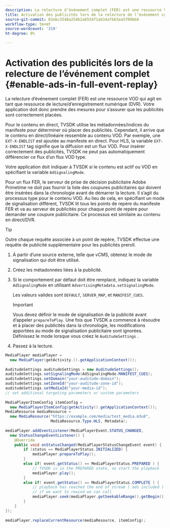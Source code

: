 ```yaml
---
description: La relecture d’événement complet (FER) est une ressource VOD qui agit en tant que ressource de lecture/d’enregistrement numérique (DVR). Votre application doit donc prendre des mesures pour s’assurer que les publicités sont correctement placées.
title: Activation des publicités lors de la relecture de l’événement complet
source-git-commit: 02ebc3548a254b2a6554f1ab34afbb3ea5f09bb8
workflow-type: tm+mt
source-wordcount: '319'
ht-degree: 0%

---
```


# Activation des publicités lors de la relecture de l’événement complet {#enable-ads-in-full-event-replay}

La relecture d’événement complet (FER) est une ressource VOD qui agit en tant que ressource de lecture/d’enregistrement numérique (DVR). Votre application doit donc prendre des mesures pour s’assurer que les publicités sont correctement placées.

Pour le contenu en direct, TVSDK utilise les métadonnées/indices du manifeste pour déterminer où placer des publicités. Cependant, il arrive que le contenu en direct/linéaire ressemble au contenu VOD. Par exemple, une `EXT-X-ENDLIST` est ajoutée au manifeste en direct. Pour HLS, la variable `EXT-X-ENDLIST` tag signifie que la diffusion est un flux VOD. Pour insérer correctement des publicités, TVSDK ne peut pas automatiquement différencier ce flux d’un flux VOD type.

Votre application doit indiquer à TVSDK si le contenu est actif ou VOD en spécifiant la variable `AdSignalingMode`.

Pour un flux FER, le serveur de prise de décision publicitaire Adobe Primetime ne doit pas fournir la liste des coupures publicitaires qui doivent être insérées dans la chronologie avant de démarrer la lecture. Il s’agit du processus type pour le contenu VOD. Au lieu de cela, en spécifiant un mode de signalisation différent, TVSDK lit tous les points de repère du manifeste FER et va au serveur de publicités pour chaque point de repère pour demander une coupure publicitaire. Ce processus est similaire au contenu en direct/DVR.

>[!TIP]
>
>Outre chaque requête associée à un point de repère, TVSDK effectue une requête de publicité supplémentaire pour les publicités preroll.

1. À partir d’une source externe, telle que vCMS, obtenez le mode de signalisation qui doit être utilisé.
1. Créez les métadonnées liées à la publicité.
1. Si le comportement par défaut doit être remplacé, indiquez la variable `AdSignalingMode` en utilisant `AdvertisingMetadata.setSignalingMode`.

   Les valeurs valides sont `DEFAULT`, `SERVER_MAP`, et `MANIFEST_CUES`.

   >[!IMPORTANT]
   >
   >Vous devez définir le mode de signalisation de la publicité avant d’appeler `prepareToPlay`. Une fois que TVSDK a commencé à résoudre et à placer des publicités dans la chronologie, les modifications apportées au mode de signalisation publicitaire sont ignorées. Définissez le mode lorsque vous créez le `AuditudeSettings` .

1. Passez à la lecture.

<!--<a id="example_6DECA71C3C3B4551805C09A80686552F"></a>-->

```java
MediaPlayer mediaPlayer =  
  new MediaPlayer(getActivity.().getApplicationContext()); 
 
AuditudeSettings auditudeSettings = new AuditudeSettings(); 
auditudeSettings.setSignalingMode(AdSignalingMode.MANIFEST_CUES); 
auditudeSettings.setDomain("your-auditude-domain"); 
auditudeSettings.setZoneId("your-auditude-zone-id"); 
auditudeSettings.setMediaId("your-media-id"); 
// set additional targeting parameters or custom parameters 
 
MediaPlayerItemConfig itemConfig =  
  new MediaPlayerItemConfig(getActivity().getApplicationContext()); 
MediaResource mediaResource =  
  new MediaResource("https://example.com/media/test_media.m3u8",  
                    MediaResource.Type.HLS, Metadata); 
 
mediaPlayer.addEventListener(MediaPlayerEvent.STATUS_CHANGED,  
  new StatusChangeEventListener() { 
    @Override 
    public void onStatusChanged(MediaPlayerStatusChangeEvent event) { 
        if (status == MediaPlayerStatus.INITIALIZED) { 
            mediaPlayer.prepareToPlay(); 
        } 
        else if( event.getStatus() == MediaPlayerStatus.PREPARED ) { 
            // TVSDK is in the PREPARED state, so start the playback 
            mediaPlayer.play(); 
        } 
        else if( event.getStatus() == MediaPlayerStatus.COMPLETE ) { 
            // playback has reached the end of stream ( ads included ) 
            // if we want to rewind we can call 
            mediaPlayer.seek(mediaPlayer.getSeekableRange().getBegin()); 
        } 
    } 
}); 
 
mediaPlayer.replaceCurrentResource(mediaResource, itemConfig); 
```
